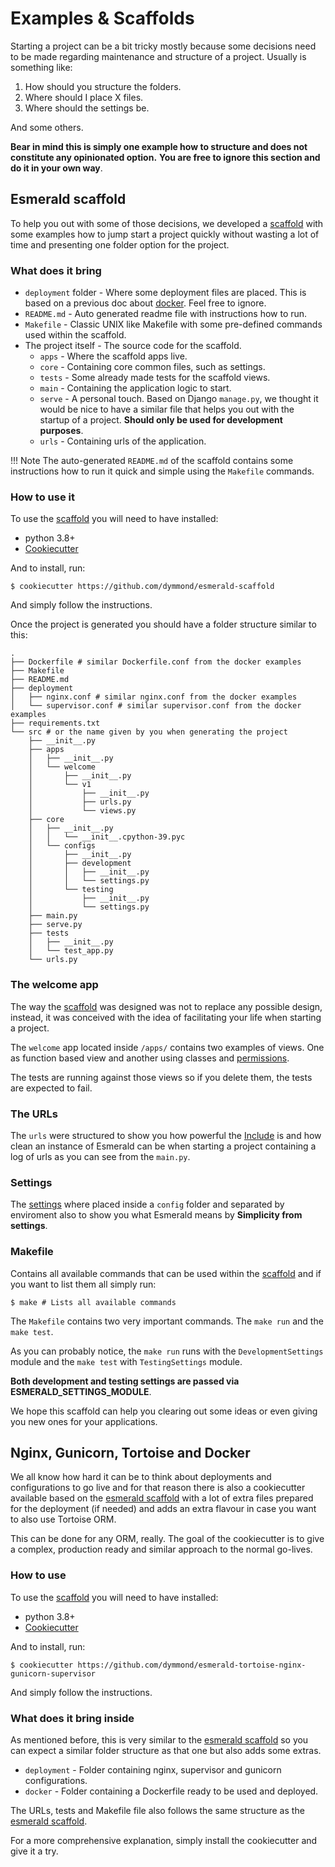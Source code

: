 # Examples & Scaffolds

Starting a project can be a bit tricky mostly because some decisions need to be made regarding maintenance and
structure of a project. Usually is something like:

1. How should you structure the folders.
2. Where should I place X files.
3. Where should the settings be.

And some others.

**Bear in mind this is simply one example how to structure and does not constitute any opinionated option.**
**You are free to ignore this section and do it in your own way**.

## Esmerald scaffold

To help you out with some of those decisions, we developed a [scaffold](https://github.com/dymmond/esmerald-scaffold)
with some examples how to jump start a project quickly without wasting a lot of time and presenting one folder option
for the project.

### What does it bring

* `deployment` folder - Where some deployment files are placed. This is based on a previous doc about
[docker](./deployment/docker.md). Feel free to ignore.
* `README.md` - Auto generated readme file with instructions how to run.
* `Makefile` - Classic UNIX like Makefile with some pre-defined commands used within the scaffold.
* The project itself - The source code for the scaffold.
    * `apps` - Where the scaffold apps live.
    * `core` - Containing core common files, such as settings.
    * `tests` - Some already made tests for the scaffold views.
    * `main` - Containing the application logic to start.
    * `serve` - A personal touch. Based on Django `manage.py`, we thought it would be nice to have a similar file
that helps you out with the startup of a project. **Should only be used for development purposes**.
    * `urls` - Containing urls of the application.

!!! Note
    The auto-generated `README.md` of the scaffold contains some instructions how to run it quick and simple using
    the `Makefile` commands.

### How to use it

To use the [scaffold](https://github.com/dymmond/esmerald-scaffold) you will need to have installed:

* python 3.8+
* [Cookiecutter](https://cookiecutter.readthedocs.io/en/stable/)

And to install, run:

```shell
$ cookiecutter https://github.com/dymmond/esmerald-scaffold
```

And simply follow the instructions.

Once the project is generated you should have a folder structure similar to this:

```shell
.
├── Dockerfile # similar Dockerfile.conf from the docker examples
├── Makefile
├── README.md
├── deployment
│   ├── nginx.conf # similar nginx.conf from the docker examples
│   └── supervisor.conf # similar supervisor.conf from the docker examples
├── requirements.txt
└── src # or the name given by you when generating the project
    ├── __init__.py
    ├── apps
    │   ├── __init__.py
    │   └── welcome
    │       ├── __init__.py
    │       └── v1
    │           ├── __init__.py
    │           ├── urls.py
    │           └── views.py
    ├── core
    │   ├── __init__.py
    │   │   └── __init__.cpython-39.pyc
    │   └── configs
    │       ├── __init__.py
    │       ├── development
    │       │   ├── __init__.py
    │       │   └── settings.py
    │       └── testing
    │           ├── __init__.py
    │           └── settings.py
    ├── main.py
    ├── serve.py
    ├── tests
    │   ├── __init__.py
    │   └── test_app.py
    └── urls.py
```

### The welcome app

The way the [scaffold](https://github.com/dymmond/esmerald-scaffold) was designed was not to replace any possible
design, instead, it was conceived with the idea of facilitating your life when starting a project.

The `welcome` app located inside `/apps/` contains two examples of views. One as function based view and another
using classes and [permissions](./permissions.md).

The tests are running against those views so if you delete them, the tests are expected to fail.

### The URLs

The `urls` were structured to show you how powerful the [Include](./routing/routes.md#include) is and how clean
an instance of Esmerald can be when starting a project containing a log of urls as you can see from the `main.py`.

### Settings

The [settings](./application/settings.md) where placed inside a `config` folder and separated by enviroment also to
show you what Esmerald means by **Simplicity from settings**.

### Makefile

Contains all available commands that can be used within the [scaffold](https://github.com/dymmond/esmerald-scaffold)
and if you want to list them all simply run:

```shell
$ make # Lists all available commands
```

The `Makefile` contains two very important commands. The `make run` and the `make test`.

As you can probably notice, the `make run` runs with the `DevelopmentSettings` module and the `make test` with
`TestingSettings` module.

**Both development and testing settings are passed via ESMERALD_SETTINGS_MODULE**.

We hope this scaffold can help you clearing out some ideas or even giving you new ones for your applications.

## Nginx, Gunicorn, Tortoise and Docker

We all know how hard it can be to think about deployments and configurations to go live and for that reason there is
also a cookiecutter available based on the [esmerald scaffold](#esmerald-scaffold) with a lot of extra files
prepared for the deployment (if needed) and adds an extra flavour in case you want to also use Tortoise ORM.

This can be done for any ORM, really. The goal of the cookiecutter is to give a complex, production ready and similar
approach to the normal go-lives.

### How to use

To use the [scaffold](https://github.com/dymmond/esmerald-tortoise-nginx-gunicorn-supervisor) you will need to have installed:

* python 3.8+
* [Cookiecutter](https://cookiecutter.readthedocs.io/en/stable/)

And to install, run:

```shell
$ cookiecutter https://github.com/dymmond/esmerald-tortoise-nginx-gunicorn-supervisor
```

And simply follow the instructions.

### What does it bring inside

As mentioned before, this is very similar to the [esmerald scaffold](#esmerald-scaffold) so you can expect
a similar folder structure as that one but also adds some extras.

* `deployment` - Folder containing nginx, supervisor and gunicorn configurations.
* `docker` - Folder containing a Dockerfile ready to be used and deployed.

The URLs, tests and Makefile file also follows the same structure as the [esmerald scaffold](#how-to-use).

For a more comprehensive explanation, simply install the cookiecutter and give it a try.
